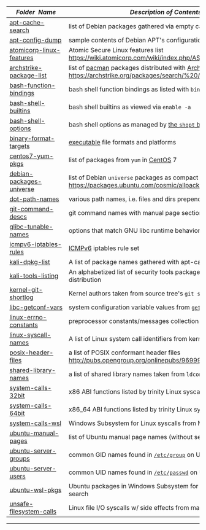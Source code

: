 |&nbsp;&nbsp;&nbsp;&nbsp;_Folder&nbsp;&nbsp;Name_&nbsp;&nbsp;&nbsp;&nbsp;| _Description of Contents_
|:----------------|--------------------------------------------------------------------------------------------------------------------------------------------------------
| [apt-cache-search](apt-cache-search.txt.xz) |  list of Debian packages gathered via empty cache search string 
| [apt-config-dump](apt-config-dump.txt) |  sample contents of Debian APT's configuration space 
| [atomicorp-linux-features](atomicorp-linux-features.txt) |  Atomic Secure Linux features list <https://wiki.atomicorp.com/wiki/index.php/ASL> 
| [archstrike-package-list](archstrike-package-list.txt) |  list of [pacman](https://www.archlinux.org/pacman/ "Pacman Home Page") packages distributed with [ArchStrike](https://archstrike.org) from <https://archstrike.org/packages/search/%20/name-description> 
| [bash-function-bindings](bash-function-bindings.txt) |  bash shell function bindings as listed with `bind -l` 
| [bash-shell-builtins](bash-shell-builtins.txt) |  bash shell builtins as viewed via `enable -a` 
| [bash-shell-options](bash-shell-options.txt) |  bash shell options as managed by [the `shopt` builtin](https://gnu.org/software/bash/manual/html_node/The-Shopt-Builtin.html "the shopt builtin") 
| [binary-format-targets](binary-format-targets.txt) |  [executable](https://wikipedia.org/wiki/Executable) file formats and platforms 
| [centos7-yum-pkgs](centos7-yum-pkgs.txt.xz) |  list of packages from `yum` in [CentOS](https://www.centos.org/ "The CentOS Project") 7 
| [debian-packages-universe](debian-packages-universe.txt.xz) | list of Debian `universe` packages as compact compressed textlist <https://packages.ubuntu.com/cosmic/allpackages?format=txt.gz>
| [dot-path-names](dot-path-names.txt) |  various path names, i.e. files and dirs prepended with a period 
| [git-command-descs](git-command-descs.txt) |  git command names with manual page sections and descriptions 
| [glibc-tunable-names](glibc-tunable-names.txt) |  options that match GNU libc runtime behavior with workload 
| [icmpv6-iptables-rules](icmpv6-iptables-rules.sh) |  [ICMPv6](https://wikipedia.org/wiki/Internet_Control_Message_Protocol_for_IPv6 "Internet Control Message Protocol for IPv6") iptables rule set 
| [kali-dpkg-list](kali-dpkg-list.txt.xz) |  A list of package names gathered with apt-cache on [Kali Linux](https://www.kali.org) 
| [kali-tools-listing](kali-tools-listing.txt) | An alphabetized list of security tools packaged with the [Kali Linux](https://kali.org) distribution  
| [kernel-git-shortlog](kernel-git-shortlog.txt) |  Kernel authors taken from source tree's `git shortlog` 
| [libc-getconf-vars](libc-getconf-vars.txt) |  system configuration variable values from [`getconf(1)`](https://linux.die.net/man/1/getconf "get configuration values") 
| [linux-errno-constants](linux-errno-constants.txt) |  preprocessor constants/messages collection from `errno` 
| [linux-syscall-names](linux-syscall-names.txt) |  A list of Linux system call identifiers from kernel code 
| [posix-header-files](posix-header-files.txt) |  a list of POSIX conformant header files <http://pubs.opengroup.org/onlinepubs/9699919799/idx/head.html> 
| [shared-library-names](shared-library-names.txt) | a list of shared library names taken from `ldconfig -v`
| [system-calls-32bit](system-calls-32bit.txt) |  x86 ABI functions listed by trinity Linux syscall fuzzer 
| [system-calls-64bit](system-calls-64bit.txt) |  x86_64 ABI functions listed by trinity Linux syscall fuzzer 
| [system-calls-wsl](system-calls-wsl.txt) |  Windows Subsystem for Linux syscalls from MSDN Release notes 
| [ubuntu-manual-pages](ubuntu-manual-pages.txt) |  list of Ubuntu manual page names (without section numbers) 
| [ubuntu-server-groups](ubuntu-server-groups.txt) |  common GID names found in [`/etc/group`](http://manpages.ubuntu.com/manpages/man5/group.5.html "user group file") on Ubuntu Server 
| [ubuntu-server-users](ubuntu-server-users.txt) |  common UID names found in [`/etc/passwd`](http://manpages.ubuntu.com/manpages/man5/passwd.5.html "the password file") on Ubuntu Server 
| [ubuntu-wsl-pkgs](ubuntu-wsl-pkgs.txt.xz) |  Ubuntu packages in Windows Subsystem for Linux [`apt-cache`](https://debian-handbook.info/browse/stable/sect.apt-cache.html "The apt-cache Command") search 
| [unsafe-filesystem-calls](unsafe-filesystem-calls.txt) |  Linux file I/O syscalls w/ side effects from maybe Python script 

* * *

